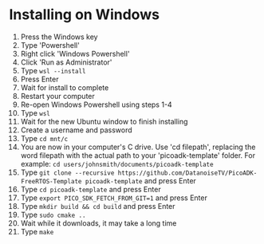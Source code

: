 # Installing on Windows

1. Press the Windows key
2. Type 'Powershell'
3. Right click 'Windows Powershell' 
4. Click 'Run as Administrator'
5. Type ```wsl --install```
6. Press Enter
7. Wait for install to complete
8. Restart your computer
9. Re-open Windows Powershell using steps 1-4
10. Type ```wsl```
11. Wait for the new Ubuntu window to finish installing
12. Create a username and password
13. Type ```cd mnt/c```
14. You are now in your computer's C drive. Use 'cd filepath', replacing the word filepath with the actual path to your 'picoadk-template' folder. For example: ```cd users/johnsmith/documents/picoadk-template```
15. Type ```git clone --recursive https://github.com/DatanoiseTV/PicoADK-FreeRTOS-Template picoadk-template``` and press Enter
16. Type ```cd picoadk-template``` and press Enter
17. Type ```export PICO_SDK_FETCH_FROM_GIT=1``` and press Enter
18. Type ```mkdir build && cd build``` and press Enter
19. Type ```sudo cmake ..```
20. Wait while it downloads, it may take a long time
21. Type ```make```
